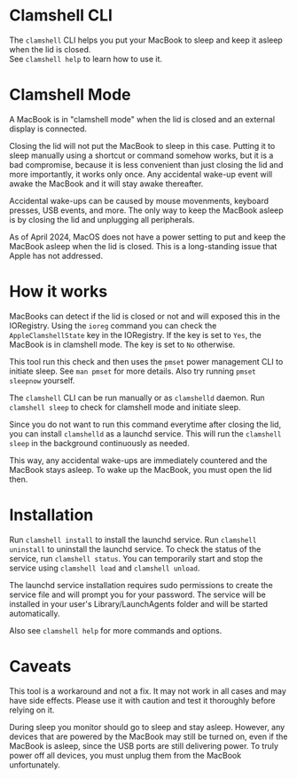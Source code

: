 Clamshell CLI
=============
The `clamshell` CLI helps you put your MacBook to sleep and keep it asleep when the lid is closed. \
See `clamshell help` to learn how to use it.

Clamshell Mode
==============
A MacBook is in "clamshell mode" when the lid is closed and an external display is connected.

Closing the lid will not put the MacBook to sleep in this case. Putting it to sleep manually
using a shortcut or command somehow works, but it is a bad compromise, because it is less
convenient than just closing the lid and more importantly, it works only once. Any accidental
wake-up event will awake the MacBook and it will stay awake thereafter.

Accidental wake-ups can be caused by mouse movenments, keyboard presses, USB events, and more.
The only way to keep the MacBook asleep is by closing the lid and unplugging all peripherals.

As of April 2024, MacOS does not have a power setting to put and keep the MacBook asleep when
the lid is closed. This is a long-standing issue that Apple has not addressed.

How it works
============
MacBooks can detect if the lid is closed or not and will exposed this in the IORegistry.
Using the `ioreg` command you can check the `AppleClamshellState` key in the IORegistry.
If the key is set to `Yes`, the MacBook is in clamshell mode. The key is set to `No` otherwise.

This tool run this check and then uses the `pmset` power management CLI to initiate sleep.
See `man pmset` for more details. Also try running `pmset sleepnow` yourself.

The `clamshell` CLI can be run manually or as `clamshelld` daemon.
Run `clamshell sleep` to check for clamshell mode and initiate sleep.

Since you do not want to run this command everytime after closing the lid, you can install
`clamshelld` as a launchd service. This will run the `clamshell sleep` in the background
continuously as needed.

This way, any accidental wake-ups are immediately countered and the MacBook stays asleep.
To wake up the MacBook, you must open the lid then.

Installation
============
Run `clamshell install` to install the launchd service.
Run `clamshell uninstall` to uninstall the launchd service.
To check the status of the service, run `clamshell status`.
You can temporarily start and stop the service using `clamshell load` and `clamshell unload`.

The launchd service installation requires sudo permissions to create the service file
and will prompt you for your password. The service will be installed in your user's
Library/LaunchAgents folder and will be started automatically.

Also  see `clamshell help` for more commands and options.

Caveats
=======
This tool is a workaround and not a fix. It may not work in all cases and may have side effects.
Please use it with caution and test it thoroughly before relying on it.

During sleep you monitor should go to sleep and stay asleep. However, any devices that are powered
by the MacBook may still be turned on, even if the MacBook is asleep, since the USB ports are still
delivering power. To truly power off all devices, you must unplug them from the MacBook unfortunately.
